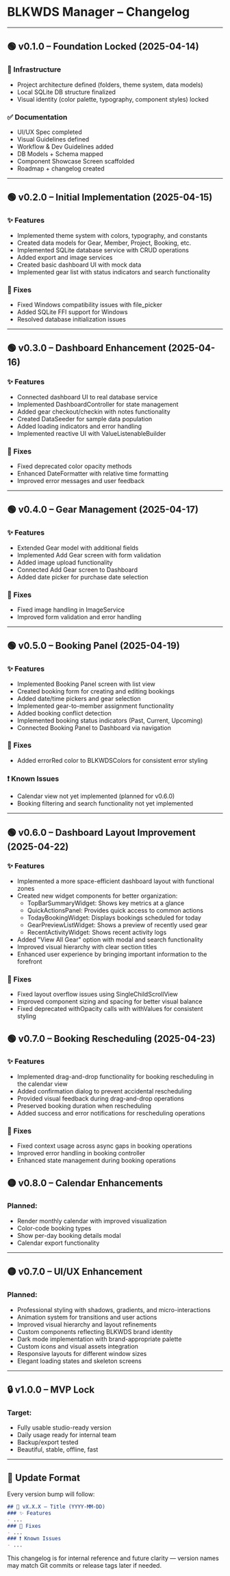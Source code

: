 # BLKWDS Manager – Changelog

---

## 🟢 v0.1.0 – Foundation Locked (2025-04-14)
### 🔧 Infrastructure
- Project architecture defined (folders, theme system, data models)
- Local SQLite DB structure finalized
- Visual identity (color palette, typography, component styles) locked

### ✅ Documentation
- UI/UX Spec completed
- Visual Guidelines defined
- Workflow & Dev Guidelines added
- DB Models + Schema mapped
- Component Showcase Screen scaffolded
- Roadmap + changelog created

---

## 🟢 v0.2.0 – Initial Implementation (2025-04-15)
### ✨ Features
- Implemented theme system with colors, typography, and constants
- Created data models for Gear, Member, Project, Booking, etc.
- Implemented SQLite database service with CRUD operations
- Added export and image services
- Created basic dashboard UI with mock data
- Implemented gear list with status indicators and search functionality

### 🐛 Fixes
- Fixed Windows compatibility issues with file_picker
- Added SQLite FFI support for Windows
- Resolved database initialization issues

---

## 🟢 v0.3.0 – Dashboard Enhancement (2025-04-16)
### ✨ Features
- Connected dashboard UI to real database service
- Implemented DashboardController for state management
- Added gear checkout/checkin with notes functionality
- Created DataSeeder for sample data population
- Added loading indicators and error handling
- Implemented reactive UI with ValueListenableBuilder

### 🐛 Fixes
- Fixed deprecated color opacity methods
- Enhanced DateFormatter with relative time formatting
- Improved error messages and user feedback

---

## 🟢 v0.4.0 – Gear Management (2025-04-17)
### ✨ Features
- Extended Gear model with additional fields
- Implemented Add Gear screen with form validation
- Added image upload functionality
- Connected Add Gear screen to Dashboard
- Added date picker for purchase date selection

### 🐛 Fixes
- Fixed image handling in ImageService
- Improved form validation and error handling

---

## 🟢 v0.5.0 – Booking Panel (2025-04-19)
### ✨ Features
- Implemented Booking Panel screen with list view
- Created booking form for creating and editing bookings
- Added date/time pickers and gear selection
- Implemented gear-to-member assignment functionality
- Added booking conflict detection
- Implemented booking status indicators (Past, Current, Upcoming)
- Connected Booking Panel to Dashboard via navigation

### 🐛 Fixes
- Added errorRed color to BLKWDSColors for consistent error styling

### ❗ Known Issues
- Calendar view not yet implemented (planned for v0.6.0)
- Booking filtering and search functionality not yet implemented

---

## 🟢 v0.6.0 – Dashboard Layout Improvement (2025-04-22)
### ✨ Features
- Implemented a more space-efficient dashboard layout with functional zones
- Created new widget components for better organization:
  - TopBarSummaryWidget: Shows key metrics at a glance
  - QuickActionsPanel: Provides quick access to common actions
  - TodayBookingWidget: Displays bookings scheduled for today
  - GearPreviewListWidget: Shows a preview of recently used gear
  - RecentActivityWidget: Shows recent activity logs
- Added "View All Gear" option with modal and search functionality
- Improved visual hierarchy with clear section titles
- Enhanced user experience by bringing important information to the forefront

### 🐛 Fixes
- Fixed layout overflow issues using SingleChildScrollView
- Improved component sizing and spacing for better visual balance
- Fixed deprecated withOpacity calls with withValues for consistent styling

## 🟢 v0.7.0 – Booking Rescheduling (2025-04-23)
### ✨ Features
- Implemented drag-and-drop functionality for booking rescheduling in the calendar view
- Added confirmation dialog to prevent accidental rescheduling
- Provided visual feedback during drag-and-drop operations
- Preserved booking duration when rescheduling
- Added success and error notifications for rescheduling operations

### 🐛 Fixes
- Fixed context usage across async gaps in booking operations
- Improved error handling in booking controller
- Enhanced state management during booking operations

## 🟡 v0.8.0 – Calendar Enhancements
### Planned:
- Render monthly calendar with improved visualization
- Color-code booking types
- Show per-day booking details modal
- Calendar export functionality

---

## 🟡 v0.7.0 – UI/UX Enhancement
### Planned:
- Professional styling with shadows, gradients, and micro-interactions
- Animation system for transitions and user actions
- Improved visual hierarchy and layout refinements
- Custom components reflecting BLKWDS brand identity
- Dark mode implementation with brand-appropriate palette
- Custom icons and visual assets integration
- Responsive layouts for different window sizes
- Elegant loading states and skeleton screens

---

## 🔒 v1.0.0 – MVP Lock
### Target:
- Fully usable studio-ready version
- Daily usage ready for internal team
- Backup/export tested
- Beautiful, stable, offline, fast

---

## 🔄 Update Format
Every version bump will follow:
```markdown
## 🔵 vX.X.X – Title (YYYY-MM-DD)
### ✨ Features
- ...
### 🐛 Fixes
- ...
### ❗ Known Issues
- ...
```

This changelog is for internal reference and future clarity — version names may match Git commits or release tags later if needed.
